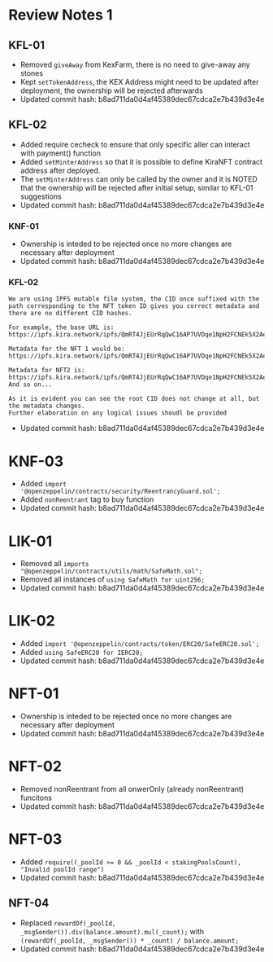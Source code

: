 

# Review Notes 1

## KFL-01
* Removed `giveAway` from KexFarm, there is no need to give-away any stones
* Kept `setTokenAddress`, the KEX Address might need to be updated after deployment, the ownership will be rejected afterwards
* Updated commit hash: b8ad711da0d4af45389dec67cdca2e7b439d3e4e

## KFL-02
* Added require cecheck to ensure that only specific aller can interact with payment() function
* Added `setMinterAddress` so that it is possible to define KiraNFT contract address after deployed.
* The `setMinterAddress` can only be called by the owner and it is NOTED that the ownership will be rejected after initial setup, similar to KFL-01 suggestions
* Updated commit hash: b8ad711da0d4af45389dec67cdca2e7b439d3e4e

### KNF-01
* Ownership is inteded to be rejected once no more changes are necessary after deployment
* Updated commit hash: b8ad711da0d4af45389dec67cdca2e7b439d3e4e

### KFL-02
```
We are using IPFS mutable file system, the CID once suffixed with the path corresponding to the NFT token ID gives you correct metadata and there are no different CID hashes.

For example, the base URL is: https://ipfs.kira.network/ipfs/QmRT4JjEUrRqQwC16AP7UVDqe1NpH2FCNEk5X2AezzHj5M

Metadata for the NFT 1 would be: https://ipfs.kira.network/ipfs/QmRT4JjEUrRqQwC16AP7UVDqe1NpH2FCNEk5X2AezzHj5M/1

Metadata for NFT2 is: https://ipfs.kira.network/ipfs/QmRT4JjEUrRqQwC16AP7UVDqe1NpH2FCNEk5X2AezzHj5M/2
And so on...

As it is evident you can see the root CID does not change at all, but the metadata changes.
Further elaboration on any logical issues shoudl be provided
```
* Updated commit hash: b8ad711da0d4af45389dec67cdca2e7b439d3e4e

# KNF-03
* Added `import '@openzeppelin/contracts/security/ReentrancyGuard.sol';`
* Added `nonReentrant` tag to buy function
* Updated commit hash: b8ad711da0d4af45389dec67cdca2e7b439d3e4e

# LIK-01
* Removed all `imports "@openzeppelin/contracts/utils/math/SafeMath.sol";`
* Removed all instances of `using SafeMath for uint256;`
* Updated commit hash: b8ad711da0d4af45389dec67cdca2e7b439d3e4e

# LIK-02
* Added `import '@openzeppelin/contracts/token/ERC20/SafeERC20.sol';`
* Added `using SafeERC20 for IERC20;`
* Updated commit hash: b8ad711da0d4af45389dec67cdca2e7b439d3e4e

# NFT-01
* Ownership is inteded to be rejected once no more changes are necessary after deployment
* Updated commit hash: b8ad711da0d4af45389dec67cdca2e7b439d3e4e

# NFT-02
* Removed nonReentrant from all onwerOnly (already nonReentrant) funcitons
* Updated commit hash: b8ad711da0d4af45389dec67cdca2e7b439d3e4e

# NFT-03
* Added `require((_poolId >= 0 && _poolId < stakingPoolsCount), "Invalid poolId range")`
* Updated commit hash: b8ad711da0d4af45389dec67cdca2e7b439d3e4e

## NFT-04
* Replaced `rewardOf(_poolId, _msgSender()).div(balance.amount).mul(_count);` with `(rewardOf(_poolId, _msgSender()) * _count) / balance.amount;`
* Updated commit hash: b8ad711da0d4af45389dec67cdca2e7b439d3e4e